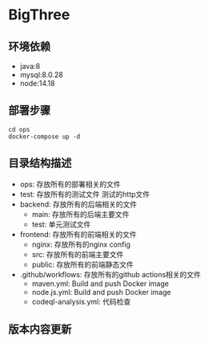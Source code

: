 # BigThree

## 环境依赖

- java:8
- mysql:8.0.28
- node:14.18

## 部署步骤

```shell
cd ops
docker-compose up -d
```

## 目录结构描述

- ops: 存放所有的部署相关的文件
- test: 存放所有的测试文件 测试的http文件
- backend: 存放所有的后端相关的文件
    - main: 存放所有的后端主要文件
    - test: 单元测试文件
- frontend: 存放所有的前端相关的文件
    - nginx: 存放所有的nginx config
    - src: 存放所有的前端主要文件
    - public: 存放所有的前端静态文件
- .github/workflows: 存放所有的github actions相关的文件
    - maven.yml: Build and push Docker image
    - node.js.yml: Build and push Docker image
    - codeql-analysis.yml: 代码检查

## 版本内容更新
